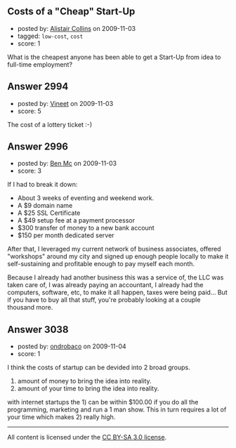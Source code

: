 ## Costs of a "Cheap" Start-Up

- posted by: [Alistair Collins](https://stackexchange.com/users/-1/806-alistair-collins) on 2009-11-03
- tagged: `low-cost`, `cost`
- score: 1

What is the cheapest anyone has been able to get a Start-Up from idea to full-time employment?


## Answer 2994

- posted by: [Vineet](https://stackexchange.com/users/-1/24-vineet) on 2009-11-03
- score: 5

The cost of a lottery ticket :-)


## Answer 2996

- posted by: [Ben Mc](https://stackexchange.com/users/-1/190-ben-mc) on 2009-11-03
- score: 3

If I had to break it down:

 - About 3 weeks of eventing and weekend work.
 - A $9 domain name
 - A $25 SSL Certificate
 - A $49 setup fee at a payment processor
 - $300 transfer of money to a new bank account
 - $150 per month dedicated server

After that, I leveraged my current network of business associates, offered "workshops" around my city and signed up enough people locally to make it self-sustaining and profitable enough to pay myself each month.

Because I already had another business this was a service of, the LLC was taken care of, I was already paying an accountant, I already had the computers, software, etc, to make it all happen, taxes were being paid...  But if you have to buy all that stuff, you're probably looking at a couple thousand more.


## Answer 3038

- posted by: [ondrobaco](https://stackexchange.com/users/-1/1266-ondrobaco) on 2009-11-04
- score: 1

I think the costs of startup can be devided into 2 broad groups. 
1) amount of money to bring the idea into reality. 
2) amount of your time to bring the idea into reality. 

with internet startups the 1) can be within $100.00 if you do all the programming, marketing and run a 1 man show. This in turn requires a lot of your time which makes 2) really high.



---

All content is licensed under the [CC BY-SA 3.0 license](https://creativecommons.org/licenses/by-sa/3.0/).
